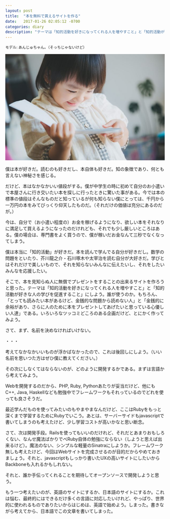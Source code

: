 ```yaml
---
layout: post
title:  "本を無料で貰えるサイトを作る"
date:   2017-01-26 02:05:12 -0700
categories: diary
description: "テーマは「知的活動を好きになってくれる人を増やすこと」と「知的活動が好きな人の学びを促進すること」"
---
```


<small>モデル: あんじゅちゃん。（そっちじゃないけど）</small>

![A girl with a book](/images/aGirlWithAbook.png)

僕は本が好きだ。読むのも好きだし、本自体も好きだ。知の象徴であり、何とも言えない神秘さを感じる。

だけど、本はなかなかいい値段がする。僕が中学生の時に初めて自分のお小遣いで本屋さんに行き交いたい本を探しに行ったときに驚いた事がある。今では本の標準の値段はそんなものだと知っているが何も知らない僕にとっては、千円から一万円の本をみてびっくり仰天したものだ。（それだけの価値は充分にあるのだが。）

今は、自分で（お小遣い程度の）お金を稼げるようになり、欲しい本をそれなりに満足して買えるようになったのだけれども、それでも少し厳しいところはある。僕の場合は、専門書をよく買うので、僕が稼いだお金なんて三秒でなくなってしまう。

僕は本当に「知的活動」が好きだ。本を読んで学んでる自分が好きだし。数学の問題をといたり、芥川龍之介・石川啄木や太宰治を読む自分が大好きだ。学びとはそれだけで美しいもので、それを知らないみんなに伝えたいし、それをしたいみんなを応援したい。

そこで、本を見知らぬ人に無償でプレゼントをすることの出来るサイトを作ろうと思った。テーマは「知的活動を好きになってくれる人を増やすこと」と「知的活動が好きな人の学びを促進すること」にしよう。誰が使うのか。もちろん、「とっても読みたい本があるけど、金銭的な問題から読めない人」と「金銭的に余裕があり、さらに人のために本をプレゼントしてあげたいと思っている心優しい人達」である。いろいろなツッコミどころのある企画だけど、とにかく作ってみよう。

さて、まず、名前を決めなければいけない。

・・・

考えてなかなかいいものが浮かばなかったので、これは後回しにしよう。（いい名前を思いつた方はぜひ僕に教えてください。）

その次にしなくてはならないのが、どのように開発するかである。まずは言語から考えてみよう。

Webを開発するのだから、PHP, Ruby, Pythonあたりが妥当だけど、他にもC++, Java, Haskellなども勉強中でフレームワークもそれっているのでどれを使っても良さそうだ。

最近学んだものを使ってみたいのもやまやまなんだけど、ここはRubyをもっと深くまで学習するためにRubyでいこう。あとは、サーバーサイドもjavascriptで書いてしまうのも考えたけど、少し学習コストが高いかなと思い断念。

さて、次は開発手段。Railsを使ってもいいのだけれど、それだとあまりおもしろくない、なんせ魔法ばかりでべRuby自体の勉強にならない（しようと思えば出来るけど）。魔法のない、シンプルな軽量のSinatraにしようか。フレームワーク無しも考えたけど、今回はWebサイトを完成させるのが目的だからやめておきましょう。それと、javascriptもしっかり書いたUXの高いサイトにしたいからBackboneも入れるかもしれない。

それと、誰か手伝ってくれることを期待してオープンソースで開発しようと思う。

もう一つ考えたいのが、英語のサイトにするか、日本語のサイトにするか。これは悩む、最終的にはできるだけ多くの言語に対応したいけれど、やっぱり、世界的に使われるものでありたいからはじめは、英語で始めよう。しまった。書きながら考えてから、日本語でこの文章を書いてしまった。
